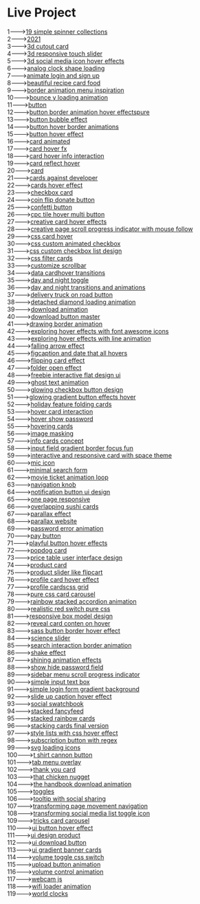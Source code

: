 <h1>Live Project</h1>
1---><a href="https://hawanbeats.github.io/html-css-js/19%20simple%20spinner%20collections/">19 simple spinner collections</a>
<br>
2---><a href="https://hawanbeats.github.io/html-css-js/2021/">2021</a>
<br>
3---><a href="https://hawanbeats.github.io/html-css-js/3d%20cutout%20card/">3d cutout card</a>
<br>
4---><a href="https://hawanbeats.github.io/html-css-js/3d%20responsive%20touch%20slider/">3d responsive touch slider</a>
<br>
5---><a href="https://hawanbeats.github.io/html-css-js/3d%20social%20media%20icon%20hover%20effects/">3d social media icon hover effects</a>
<br>
6---><a href="https://hawanbeats.github.io/html-css-js/analog%20clock%20shape%20loading/">analog clock shape loading</a>
<br>
7---><a href="https://hawanbeats.github.io/html-css-js/animate%20login%20and%20sign%20up/">animate login and sign up</a>
<br>
8---><a href="https://hawanbeats.github.io/html-css-js/beatiful%20recipe%20card%20food/">beautiful recipe card food</a>
<br>
9---><a href="https://hawanbeats.github.io/html-css-js/border%20animation%20menu%20inspiration/">border animation menu inspiration</a>
<br>
10---><a href="https://hawanbeats.github.io/html-css-js/bounce%20y%20loading%20animation/">bounce y loading animation</a>
<br>
11---><a href="https://hawanbeats.github.io/html-css-js/button/">button</a>
<br>
12---><a href="https://hawanbeats.github.io/html-css-js/button%20border%20animation%20on%20hover%20effectspure/">button border animation hover effectspure</a>
<br>
13---><a href="https://hawanbeats.github.io/html-css-js/button%20bubble%20effect/">button bubble effect</a>
<br>
14---><a href="https://hawanbeats.github.io/html-css-js/button%20hover%20border%20animations/">button hover border animations</a>
<br>
15---><a href="https://hawanbeats.github.io/html-css-js/button%20hover%20effect/">button hover effect</a>
<br>
16---><a href="https://hawanbeats.github.io/html-css-js/card%20animated/">card animated</a>
<br>
17---><a href="https://hawanbeats.github.io/html-css-js/card%20hover%20fx/">card hover fx</a>
<br>
18---><a href="https://hawanbeats.github.io/html-css-js/card%20hover%20info%20interaction/">card hover info interaction</a>
<br>
19---><a href="https://hawanbeats.github.io/html-css-js/card%20reflect%20hover/">card reflect hover</a>
<br>
20---><a href="https://hawanbeats.github.io/html-css-js/card/">card</a>
<br>
21---><a href="https://hawanbeats.github.io/html-css-js/cards%20against%20developer/">cards against developer</a>
<br>
22---><a href="https://hawanbeats.github.io/html-css-js/cards%20hover%20effect/">cards hover effect</a>
<br>
23---><a href="https://hawanbeats.github.io/html-css-js/checkbox%20card/">checkbox card</a>
<br>
24---><a href="https://hawanbeats.github.io/html-css-js/coin%20flip%20donate%20button/">coin flip donate button</a>
<br>
25---><a href="https://hawanbeats.github.io/html-css-js/confetti%20button/">confetti button</a>
<br>
26---><a href="https://hawanbeats.github.io/html-css-js/cpc%20tile%20hover%20multi%20button/">cpc tile hover multi button</a>
<br>
27---><a href="https://hawanbeats.github.io/html-css-js/creative%20card%20hover%20effects/">creative card hover effects</a>
<br>
28---><a href="https://hawanbeats.github.io/html-css-js/creative%20page%20scroll%20progress%20indicator%20with%20mouse%20follow/">creative page scroll progress indicator with mouse follow</a>
<br>
29---><a href="https://hawanbeats.github.io/html-css-js/css%20card%20hover/">css card hover</a>
<br>
30---><a href="https://hawanbeats.github.io/html-css-js/css%20custom%20animated%20checkbox/">css custom animated checkbox</a>
<br>
31---><a href="https://hawanbeats.github.io/html-css-js/css%20custom%20checkbox%20list%20design/">css custom checkbox list design</a>
<br>
32---><a href="https://hawanbeats.github.io/html-css-js/css%20filter%20cards/">css filter cards</a>
<br>
33---><a href="https://hawanbeats.github.io/html-css-js/customize%20scrollbar/">customize scrollbar</a>
<br>
34---><a href="https://hawanbeats.github.io/html-css-js/data%20cardhover%20transitions/">data cardhover transitions</a>
<br>
35---><a href="https://hawanbeats.github.io/html-css-js/day%20and%20night%20toggle/">day and night toggle</a>
<br>
36---><a href="https://hawanbeats.github.io/html-css-js/day%20and%20night%20transitions%20and%20animations/">day and night transitions and animations</a>
<br>
37---><a href="https://hawanbeats.github.io/html-css-js/delivery%20truck%20on%20road%20button/">delivery truck on road button</a>
<br>
38---><a href="https://hawanbeats.github.io/html-css-js/detached%20diamond%20loading%20animation/">detached diamond loading animation</a>
<br>
39---><a href="https://hawanbeats.github.io/html-css-js/download%20animation/">download animation</a>
<br>
40---><a href="https://hawanbeats.github.io/html-css-js/download-button-master/">download button master</a>
<br>
41---><a href="https://hawanbeats.github.io/html-css-js/drawing%20border%20animation/">drawing border animation</a>
<br>
42---><a href="https://hawanbeats.github.io/html-css-js/exploring%20hover%20effects%20with%20font%20awesome%20icons/">exploring hover effects with font awesome icons</a>
<br>
43---><a href="https://hawanbeats.github.io/html-css-js/exploring%20hover%20effects%20with%20line%20animation/">exploring hover effects with line animation</a>
<br>
44---><a href="https://hawanbeats.github.io/html-css-js/falling%20arrow%20effect/">falling arrow effect</a>
<br>
45---><a href="https://hawanbeats.github.io/html-css-js/figcaption%20and%20date%20that%20all%20hovers/">figcaption and date that all hovers</a>
<br>
46---><a href="https://hawanbeats.github.io/html-css-js/flipping%20card%20effect/">flipping card effect</a>
<br>
47---><a href="https://hawanbeats.github.io/html-css-js/folder%20open%20effect/">folder open effect</a>
<br>
48---><a href="https://hawanbeats.github.io/html-css-js/freebie%20interactive%20flat%20design%20ui/">freebie interactive flat design ui</a>
<br>
49---><a href="https://hawanbeats.github.io/html-css-js/ghost%20text%20animation/">ghost text animation</a>
<br>
50---><a href="https://hawanbeats.github.io/html-css-js/glowing%20checkbox%20button%20design/">glowing checkbox button design</a>
<br>
51---><a href="https://hawanbeats.github.io/html-css-js/glowing%20gradient%20button%20effects%20on%20hover/">glowing gradient button effects hover</a>
<br>
52---><a href="https://hawanbeats.github.io/html-css-js/holiday%20feature%20folding%20cards/">holiday feature folding cards</a>
<br>
53---><a href="https://hawanbeats.github.io/html-css-js/hover%20card%20interaction/">hover card interaction</a>
<br>
54---><a href="https://hawanbeats.github.io/html-css-js/hover%20show%20password/">hover show password</a>
<br>
55---><a href="https://hawanbeats.github.io/html-css-js/hovering%20cards/">hovering cards</a>
<br>
56---><a href="https://hawanbeats.github.io/html-css-js/image%20masking/">image masking</a>
<br>
57---><a href="https://hawanbeats.github.io/html-css-js/info%20cards%20concept/">info cards concept</a>
<br>
58---><a href="https://hawanbeats.github.io/html-css-js/input%20field%20gradient%20border%20focus%20fun/">input field gradient border focus fun</a>
<br>
59---><a href="https://hawanbeats.github.io/html-css-js/interactive%20and%20responsive%20card%20with%20space%20theme/">interactive and responsive card with space theme</a>
<br>
60---><a href="https://hawanbeats.github.io/html-css-js/mic%20icon/">mic icon</a>
<br>
61---><a href="https://hawanbeats.github.io/html-css-js/minimal%20search%20form/">minimal search form</a>
<br>
62---><a href="https://hawanbeats.github.io/html-css-js/movie%20ticket%20animation%20loop/">movie ticket animation loop</a>
<br>
63---><a href="https://hawanbeats.github.io/html-css-js/navigation%20knob/">navigation knob</a>
<br>
64---><a href="https://hawanbeats.github.io/html-css-js/notification%20button%20ui%20design/">notification button ui design</a>
<br>
65---><a href="https://hawanbeats.github.io/html-css-js/one%20page%20responsive/">one page responsive</a>
<br>
66---><a href="https://hawanbeats.github.io/html-css-js/overlapping%20sushi%20cards/">overlapping sushi cards</a>
<br>
67---><a href="https://hawanbeats.github.io/html-css-js/parallax%20effect/">parallax effect</a>
<br>
68---><a href="https://hawanbeats.github.io/html-css-js/parallax%20website/">parallax website</a>
<br>
69---><a href="https://hawanbeats.github.io/html-css-js/password%20error%20animation/">password error animation</a>
<br>
70---><a href="https://hawanbeats.github.io/html-css-js/pay%20button/">pay button</a>
<br>
71---><a href="https://hawanbeats.github.io/html-css-js/playful%20button%20hover%20effects/">playful button hover effects</a>
<br>
72---><a href="https://hawanbeats.github.io/html-css-js/popdog%20card/">popdog card</a>
<br>
73---><a href="https://hawanbeats.github.io/html-css-js/price%20table%20user%20interface%20design/">price table user interface design</a>
<br>
74---><a href="https://hawanbeats.github.io/html-css-js/product%20card/">product card</a>
<br>
75---><a href="https://hawanbeats.github.io/html-css-js/product%20slider%20like%20flipcart/">product slider like flipcart</a>
<br>
76---><a href="https://hawanbeats.github.io/html-css-js/profile%20card%20hover%20effect/">profile card hover effect</a>
<br>
77---><a href="https://hawanbeats.github.io/html-css-js/profile%20cardscss%20grid/">profile cardscss grid</a>
<br>
78---><a href="https://hawanbeats.github.io/html-css-js/pure%20css%20card%20carousel/">pure css card carousel</a>
<br>
79---><a href="https://hawanbeats.github.io/html-css-js/rainbow%20stacked%20accordion%20animation/">rainbow stacked accordion animation</a>
<br>
80---><a href="https://hawanbeats.github.io/html-css-js/realistic%20red%20switch%20pure%20css/">realistic red switch pure css</a>
<br>
81---><a href="https://hawanbeats.github.io/html-css-js/responsive%20box%20model%20design/">responsive box model design</a>
<br>
82---><a href="https://hawanbeats.github.io/html-css-js/reveal%20card%20conten%20on%20hover/">reveal card conten on hover</a>
<br>
83---><a href="https://hawanbeats.github.io/html-css-js/sass%20button%20border%20hover%20effect/">sass button border hover effect</a>
<br>
84---><a href="https://hawanbeats.github.io/html-css-js/science%20slider/">science slider</a>
<br>
85---><a href="https://hawanbeats.github.io/html-css-js/search%20interaction%20border%20animation/">search interaction border animation</a>
<br>
86---><a href="https://hawanbeats.github.io/html-css-js/shake%20effect/">shake effect</a>
<br>
87---><a href="https://hawanbeats.github.io/html-css-js/shining%20text%20animation%20effects/">shining animation effects</a>
<br>
88---><a href="https://hawanbeats.github.io/html-css-js/show%20hide%20password%20field/">show hide password field</a>
<br>
89---><a href="https://hawanbeats.github.io/html-css-js/sidebar%20menu%20scroll%20progress%20indicator/">sidebar menu scroll progress indicator</a>
<br>
90---><a href="https://hawanbeats.github.io/html-css-js/simple%20input%20text%20box/">simple input text box</a>
<br>
91---><a href="https://hawanbeats.github.io/html-css-js/simple%20login%20form%20gradient%20background/">simple login form gradient background</a>
<br>
92---><a href="https://hawanbeats.github.io/html-css-js/slide%20up%20caption%20hover%20effect/">slide up caption hover effect</a>
<br>
93---><a href="https://hawanbeats.github.io/html-css-js/social%20swatchbook/">social swatchbook</a>
<br>
94---><a href="https://hawanbeats.github.io/html-css-js/stacked%20fancyfeed/">stacked fancyfeed</a>
<br>
95---><a href="https://hawanbeats.github.io/html-css-js/stacked%20rainbow%20cards/">stacked rainbow cards</a>
<br>
96---><a href="https://hawanbeats.github.io/html-css-js/stacking%20cards%20final%20version/">stacking cards final version</a>
<br>
97---><a href="https://hawanbeats.github.io/html-css-js/style%20lists%20with%20css%20hover%20effect/">style lists with css hover effect</a>
<br> 
98---><a href="https://hawanbeats.github.io/html-css-js/subscription%20button%20with%20regex/">subscription button with regex</a>
<br>
99---><a href="https://hawanbeats.github.io/html-css-js/svg%20loading%20icons/">svg loading icons</a>
<br>
100---><a href="https://hawanbeats.github.io/html-css-js/t%20shirt%20cannon%20button/">t shirt cannon button</a>
<br>
101---><a href="https://hawanbeats.github.io/html-css-js/tab%20menu%20overlay/">tab menu overlay</a>
<br>
102---><a href="https://hawanbeats.github.io/html-css-js/thank%20you%20card/">thank you card</a>
<br>
103---><a href="https://hawanbeats.github.io/html-css-js/that%20chicken%20nugget/">that chicken nugget</a>
<br>
104---><a href="https://hawanbeats.github.io/html-css-js/the%20handbook%20download%20animation/">the handbook download animation</a>
<br>
105---><a href="https://hawanbeats.github.io/html-css-js/toggles/">toggles</a>
<br>
106---><a href="https://hawanbeats.github.io/html-css-js/tooltip%20with%20social%20sharing/">tooltip with social sharing</a>
<br>
107---><a href="https://hawanbeats.github.io/html-css-js/transforming%20page%20movement%20navigation/">transforming page movement navigation</a>
<br>
108---><a href="https://hawanbeats.github.io/html-css-js/transforming%20social%20media%20list%20toggle%20icon/">transforming social media list toggle icon</a>
<br>
109---><a href="https://hawanbeats.github.io/html-css-js/tricks%20card%20carousel/">tricks card carousel</a>
<br>
110---><a href="https://hawanbeats.github.io/html-css-js/ui%20button%20hover%20effect/">ui button hover effect</a>
<br>
111---><a href="https://hawanbeats.github.io/html-css-js/ui%20design%20product/">ui design product</a>
<br>
112---><a href="https://hawanbeats.github.io/html-css-js/ui%20download%20button/">ui download button</a>
<br>
113---><a href="https://hawanbeats.github.io/html-css-js/ui%20gradient%20banner%20cards/">ui gradient banner cards</a>
<br>
114---><a href="https://hawanbeats.github.io/html-css-js/volume%20toggle%20css%20switch/">volume toggle css switch</a>
<br>
115---><a href="https://hawanbeats.github.io/html-css-js/upload%20button%20animation/">upload button animation</a>
<br>
116---><a href="https://hawanbeats.github.io/html-css-js/volume%20control%20animation/">volume control animation</a>
<br>
117---><a href="https://hawanbeats.github.io/html-css-js/webcam%20js/">webcam js</a>
<br>
118---><a href="https://hawanbeats.github.io/html-css-js/wifi%20loader%20animation/">wifi loader animation</a>
<br>
119---><a href="https://hawanbeats.github.io/html-css-js/world%20clocks/">world clocks</a>
